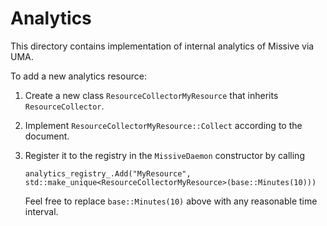 # Analytics

This directory contains implementation of internal analytics of Missive via UMA.

To add a new analytics resource:

1. Create a new class `ResourceCollectorMyResource` that inherits
   `ResourceCollector`.

1. Implement `ResourceCollectorMyResource::Collect` according to the document.

1. Register it to the registry in the `MissiveDaemon` constructor by calling

   ```
   analytics_registry_.Add("MyResource", std::make_unique<ResourceCollectorMyResource>(base::Minutes(10)))
   ```

   Feel free to replace `base::Minutes(10)` above with any reasonable time
   interval.
